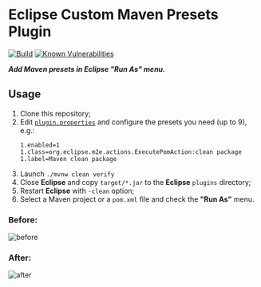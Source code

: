 Eclipse Custom Maven Presets Plugin
===================================

[![Build](https://github.com/albertus82/eclipse-custom-maven-presets-plugin/actions/workflows/build.yml/badge.svg)](https://github.com/albertus82/eclipse-custom-maven-presets-plugin/actions)
[![Known Vulnerabilities](https://snyk.io/test/github/albertus82/eclipse-custom-maven-presets-plugin/badge.svg?targetFile=pom.xml)](https://snyk.io/test/github/albertus82/eclipse-custom-maven-presets-plugin?targetFile=pom.xml)

***Add Maven presets in Eclipse "Run As" menu.***

## Usage

1. Clone this repository;
2. Edit [`plugin.properties`](plugin.properties) and configure the presets you need (up to 9), e.g.:
   ```properties
   1.enabled=1
   1.class=org.eclipse.m2e.actions.ExecutePomAction:clean package
   1.label=Maven clean package
   ```
4. Launch `./mvnw clean verify`
5. Close **Eclipse** and copy `target/*.jar` to the **Eclipse** `plugins` directory;
6. Restart **Eclipse** with `-clean` option;
7. Select a Maven project or a `pom.xml` file and check the **"Run As"** menu.

### Before:
![before](https://user-images.githubusercontent.com/8672431/151350506-3452a828-1c7e-4c70-96fc-4afa2ff97194.png)

### After:
![after](https://user-images.githubusercontent.com/8672431/151350514-a80822f9-cabd-43d4-a490-e9b9ca0f66d2.png)
